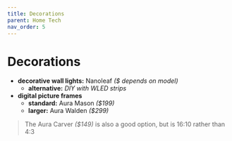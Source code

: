 ```yaml
---
title: Decorations
parent: Home Tech
nav_order: 5
---
```

# Decorations

- **decorative wall lights:** Nanoleaf *($ depends on model)*
	- **alternative:** *DIY with WLED strips*
- **digital picture frames**
	- **standard:** Aura Mason *($199)*
	- **larger:** Aura Walden *($299)*

> The Aura Carver *($149)* is also a good option, but is 16:10 rather than 4:3
